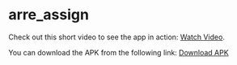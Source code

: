 # arre_assign


Check out this short video to see the app in action: [Watch Video](https://youtube.com/shorts/AKVGJ9nsAfc).

You can download the APK from the following link: [Download APK](https://drive.google.com/file/d/12Pp1E9WgMQvngkLJnbMotbm8fCVcJ5vG/view?usp=sharing)
